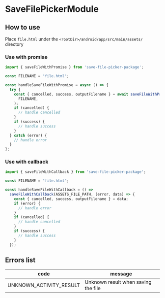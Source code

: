 # SaveFilePickerModule

## How to use

Place `file.html` under the `<rootDir>/android/app/src/main/assets/` directory

### Use with promise

```typescript
import { saveFileWithPromise } from 'save-file-picker-package';

const FILENAME = "file.html";

const handleSaveFileWithPromise = async () => {
  try {
    const { cancelled, success, outputFilename } = await saveFileWithPromise(
      FILENAME,
    );
    if (cancelled) {
      // handle cancelled
    }
    if (success) {
      // handle success
    }
  } catch (error) {
    // handle error
  }
};
```

### Use with callback

```typescript
import { saveFileWithCallback } from 'save-file-picker-package';

const FILENAME = "file.html";

const handleSaveFileWithCallback = () =>
  saveFileWithCallback(ASSETS_FILE_PATH, (error, data) => {
    const { cancelled, success, outputFilename } = data;
    if (error) {
      // handle error
    }
    if (cancelled) {
      // handle cancelled
    }
    if (success) {
      // handle success
    }
  });
```

## Errors list

|code                   |message                            |
|-----------------------|-----------------------------------|
|UNKNOWN_ACTIVITY_RESULT|Unknown result when saving the file|
